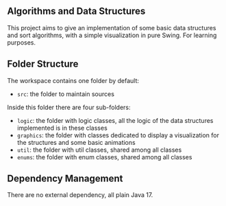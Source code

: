 ## Algorithms and Data Structures

This project aims to give an implementation of some basic data structures and sort algorithms, with a simple visualization in pure Swing. For learning purposes.

## Folder Structure

The workspace contains one folder by default:

- `src`: the folder to maintain sources

Inside this folder there are four sub-folders:
- `logic`: the folder with logic classes, all the logic of the data structures implemented is in these classes 
- `graphics`: the folder with classes dedicated to display a visualization for the structures and some basic animations
- `util`: the folder with util classes, shared among all classes
- `enums`: the folder with enum classes, shared among all classes

## Dependency Management

There are no external dependency, all plain Java 17.
